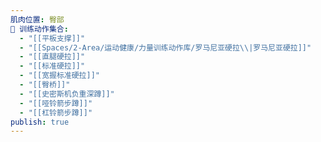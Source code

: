 ```yaml
---
肌肉位置: 臀部
🏃 训练动作集合:
  - "[[平板支撑]]"
  - "[[Spaces/2-Area/运动健康/力量训练动作库/罗马尼亚硬拉\\|罗马尼亚硬拉]]"
  - "[[直腿硬拉]]"
  - "[[标准硬拉]]"
  - "[[宽握标准硬拉]]"
  - "[[臀桥]]"
  - "[[史密斯机负重深蹲]]"
  - "[[哑铃箭步蹲]]"
  - "[[杠铃箭步蹲]]"
publish: true
---
```

